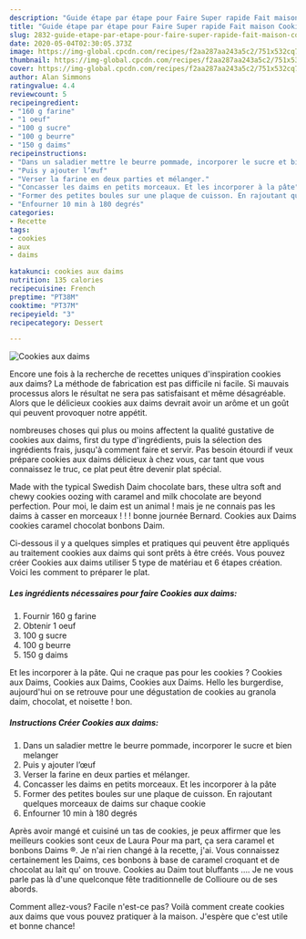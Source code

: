 ```yaml
---
description: "Guide étape par étape pour Faire Super rapide Fait maison Cookies aux daims"
title: "Guide étape par étape pour Faire Super rapide Fait maison Cookies aux daims"
slug: 2832-guide-etape-par-etape-pour-faire-super-rapide-fait-maison-cookies-aux-daims
date: 2020-05-04T02:30:05.373Z
image: https://img-global.cpcdn.com/recipes/f2aa287aa243a5c2/751x532cq70/cookies-aux-daims-photo-principale-de-la-recette.jpg
thumbnail: https://img-global.cpcdn.com/recipes/f2aa287aa243a5c2/751x532cq70/cookies-aux-daims-photo-principale-de-la-recette.jpg
cover: https://img-global.cpcdn.com/recipes/f2aa287aa243a5c2/751x532cq70/cookies-aux-daims-photo-principale-de-la-recette.jpg
author: Alan Simmons
ratingvalue: 4.4
reviewcount: 5
recipeingredient:
- "160 g farine"
- "1 oeuf"
- "100 g sucre"
- "100 g beurre"
- "150 g daims"
recipeinstructions:
- "Dans un saladier mettre le beurre pommade, incorporer le sucre et bien melanger"
- "Puis y ajouter l’œuf"
- "Verser la farine en deux parties et mélanger."
- "Concasser les daims en petits morceaux. Et les incorporer à la pâte"
- "Former des petites boules sur une plaque de cuisson. En rajoutant quelques morceaux de daims sur chaque cookie"
- "Enfourner 10 min à 180 degrés"
categories:
- Recette
tags:
- cookies
- aux
- daims

katakunci: cookies aux daims 
nutrition: 135 calories
recipecuisine: French
preptime: "PT38M"
cooktime: "PT37M"
recipeyield: "3"
recipecategory: Dessert

---
```



![Cookies aux daims](https://img-global.cpcdn.com/recipes/f2aa287aa243a5c2/751x532cq70/cookies-aux-daims-photo-principale-de-la-recette.jpg)

Encore une fois à la recherche de recettes uniques d'inspiration cookies aux daims? La méthode de fabrication est pas difficile ni facile. Si mauvais processus alors le résultat ne sera pas satisfaisant et même désagréable. Alors que le délicieux cookies aux daims devrait avoir un arôme et un goût qui peuvent provoquer notre appétit.

nombreuses choses qui plus ou moins affectent la qualité gustative de cookies aux daims, first du type d'ingrédients, puis la sélection des ingrédients frais, jusqu'à comment faire et servir. Pas besoin étourdi if veux prépare cookies aux daims délicieux à chez vous, car tant que vous connaissez le truc, ce plat peut être devenir plat spécial.

Made with the typical Swedish Daim chocolate bars, these ultra soft and chewy cookies oozing with caramel and milk chocolate are beyond perfection. Pour moi, le daim est un animal ! mais je ne connais pas les daims à casser en morceaux ! ! ! bonne journée Bernard. Cookies aux Daims cookies caramel chocolat bonbons Daim.


Ci-dessous il y a quelques simples et pratiques qui peuvent être appliqués au traitement cookies aux daims qui sont prêts à être créés. Vous pouvez créer Cookies aux daims utiliser 5 type de matériau et 6 étapes création. Voici les comment to préparer le plat.

<!--inarticleads1-->

##### Les ingrédients nécessaires pour faire Cookies aux daims:

1. Fournir 160 g farine
1. Obtenir 1 oeuf
1.  100 g sucre
1.  100 g beurre
1.  150 g daims


Et les incorporer à la pâte. Qui ne craque pas pour les cookies ? Cookies aux Daims, Cookies aux Daims, Cookies aux Daims. Hello les burgerdise, aujourd&#39;hui on se retrouve pour une dégustation de cookies au granola daim, chocolat, et noisette ! bon. 

<!--inarticleads2-->

##### Instructions Créer Cookies aux daims:

1. Dans un saladier mettre le beurre pommade, incorporer le sucre et bien melanger
1. Puis y ajouter l’œuf
1. Verser la farine en deux parties et mélanger.
1. Concasser les daims en petits morceaux. Et les incorporer à la pâte
1. Former des petites boules sur une plaque de cuisson. En rajoutant quelques morceaux de daims sur chaque cookie
1. Enfourner 10 min à 180 degrés


Après avoir mangé et cuisiné un tas de cookies, je peux affirmer que les meilleurs cookies sont ceux de Laura Pour ma part, ça sera caramel et bonbons Daims ®. Je n&#39;ai rien changé à la recette, j&#39;ai. Vous connaissez certainement les Daims, ces bonbons à base de caramel croquant et de chocolat au lait qu&#39; on trouve. Cookies au Daim tout bluffants …. Je ne vous parle pas là d&#39;une quelconque fête traditionnelle de Collioure ou de ses abords. 


Comment allez-vous? Facile n'est-ce pas? Voilà comment create cookies aux daims que vous pouvez pratiquer à la maison. J'espère que c'est utile et bonne chance!
